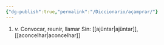 ```yaml
---
{"dg-publish":true,"permalink":"/Diccionario/açamprar/"}
---
```


1. *v.* Convocar, reunir, llamar
    Sin: [[ajüntar\|ajüntar]], [[aconcelhar\|aconcelhar]]